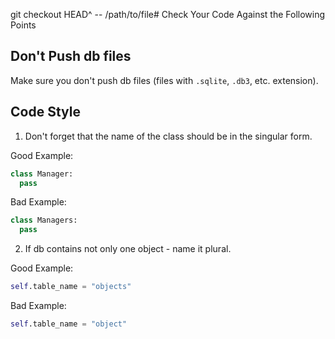 git checkout HEAD^ -- /path/to/file# Сheck Your Code Against the Following Points

## Don't Push db files

Make sure you don't push db files (files with `.sqlite`, `.db3`, etc. extension).

## Code Style

1. Don't forget that the name of the class should be in the singular form.

Good Example:
```python
class Manager:
  pass
```

Bad Example:
```python
class Managers:
  pass
```

2. If db contains not only one object - name it plural.

Good Example:
```python
self.table_name = "objects"
```

Bad Example:
```python
self.table_name = "object"
```
